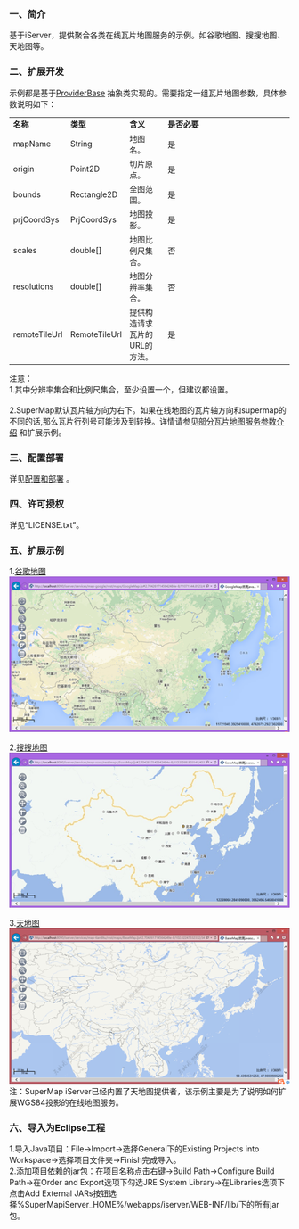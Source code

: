 ### 一、简介

基于iServer，提供聚合各类在线瓦片地图服务的示例。如谷歌地图、搜搜地图、天地图等。

### 二、扩展开发

示例都是基于[ProviderBase](https://github.com/yjjqrqqq/iServer_RemoteTileProviders/blob/master/remotetileproviders/ProviderBase.java) 抽象类实现的。需要指定一组瓦片地图参数，具体参数说明如下：

<table cellspacing="0px" align="center">
	<col style="width: 15%;">
	<col style="width: 15%;">
	<col style="width: 15%;">
	<col style="width: 55%;">
	<tr>
		<td><b>名称</b></td>
		<td><b>类型</b></td>
		<td><b>含义</b></td>
		<td><b>是否必要</b></td>
	</tr>
	<tr>
		<td>mapName</td>
		<td>String</td>
		<td>地图名。</td>
		<td>是</td>
	</tr>
	<tr>
		<td>origin</td>
		<td>Point2D</td>
		<td>切片原点。</td>
		<td>是</td>
	</tr>
	<tr>
		<td>bounds</td>
		<td>Rectangle2D</td>
		<td>全图范围。</td>
		<td>是</td>
	</tr>
	<tr>
		<td>prjCoordSys</td>
		<td>PrjCoordSys</td>
		<td>地图投影。</td>
		<td>是</td>
	</tr>
	<tr>
		<td>scales</td>
		<td>double[]</td>
		<td>地图比例尺集合。</td>
		<td>否</td>
	</tr>
	<tr>
		<td>resolutions</td>
		<td>double[]</td>
		<td>地图分辨率集合。</td>
		<td>否</td>
	</tr>
	<tr>
		<td>remoteTileUrl</td>
		<td>RemoteTileUrl</td>
		<td>提供构造请求瓦片的URL的方法。</td>
		<td>是</td>
	</tr>
</table>

注意：
<br>1.其中分辨率集合和比例尺集合，至少设置一个，但建议都设置。</br>
<br>2.SuperMap默认瓦片轴方向为右下。如果在线地图的瓦片轴方向和supermap的不同的话,那么瓦片行列号可能涉及到转换。详情请参见[部分瓦片地图服务参数介绍](https://github.com/SuperMap/iServer_RemoteTileProviders/blob/master/%E9%83%A8%E5%88%86%E7%93%A6%E7%89%87%E5%9C%B0%E5%9B%BE%E6%9C%8D%E5%8A%A1%E5%8F%82%E6%95%B0%E4%BB%8B%E7%BB%8D.docx) 和扩展示例。</br>

### 三、配置部署

详见[配置和部署](https://github.com/SuperMap/iServer_RemoteTileProviders/blob/master/%E9%85%8D%E7%BD%AE%E5%92%8C%E9%83%A8%E7%BD%B2.docx) 。
### 四、许可授权
详见“LICENSE.txt”。

### 五、扩展示例

1.[谷歌地图](https://github.com/SuperMap/iServer_RemoteTileProviders/blob/master/src/remotetileproviders/GoogleMapsMapProvider.java)<br>
![original_THmC_4b6f000174941190](images/GoogleMap.png)

2.[搜搜地图](https://github.com/SuperMap/iServer_RemoteTileProviders/blob/master/src/remotetileproviders/SosoMapProvider.java) <br>
![original_THmC_4b6f000174941190](images/SosoMap.png)

3.[天地图](https://github.com/SuperMap/iServer_RemoteTileProviders/blob/master/src/remotetileproviders/TiandituMapProvider.java)<br>
![original_THmC_4b6f000174941190](images/BaseMap.png)
<br>注：SuperMap iServer已经内置了天地图提供者，该示例主要是为了说明如何扩展WGS84投影的在线地图服务。

### 六、导入为Eclipse工程

1.导入Java项目：File→Import→选择General下的Existing Projects into Workspace→选择项目文件夹→Finish完成导入。<br>
2.添加项目依赖的jar包：在项目名称点击右键→Build Path→Configure Build Path→在Order and Export选项下勾选JRE System Library→在Libraries选项下点击Add External JARs按钮选择%SuperMapiServer_HOME%/webapps/iserver/WEB-INF/lib/下的所有jar包。


